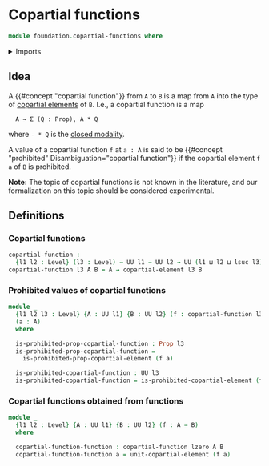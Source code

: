 # Copartial functions

```agda
module foundation.copartial-functions where
```

<details><summary>Imports</summary>

```agda
open import foundation.copartial-elements
open import foundation.propositions
open import foundation.universe-levels
```

</details>

## Idea

A {{#concept "copartial function"}} from `A` to `B` is a map from `A` into the
type of [copartial elements](foundation.copartial-elements.md) of `B`. I.e., a
copartial function is a map

```text
  A → Σ (Q : Prop), A * Q
```

where `- * Q` is the
[closed modality](orthogonal-factorization-systems.closed-modalities.md).

A value of a copartial function `f` at `a : A` is said to be
{{#concept "prohibited" Disambiguation="copartial function"}} if the copartial
element `f a` of `B` is prohibited.

**Note:** The topic of copartial functions is not known in the literature, and
our formalization on this topic should be considered experimental.

## Definitions

### Copartial functions

```agda
copartial-function :
  {l1 l2 : Level} (l3 : Level) → UU l1 → UU l2 → UU (l1 ⊔ l2 ⊔ lsuc l3)
copartial-function l3 A B = A → copartial-element l3 B
```

### Prohibited values of copartial functions

```agda
module _
  {l1 l2 l3 : Level} {A : UU l1} {B : UU l2} (f : copartial-function l3 A B)
  (a : A)
  where

  is-prohibited-prop-copartial-function : Prop l3
  is-prohibited-prop-copartial-function =
    is-prohibited-prop-copartial-element (f a)

  is-prohibited-copartial-function : UU l3
  is-prohibited-copartial-function = is-prohibited-copartial-element (f a)
```

### Copartial functions obtained from functions

```agda
module _
  {l1 l2 : Level} {A : UU l1} {B : UU l2} (f : A → B)
  where

  copartial-function-function : copartial-function lzero A B
  copartial-function-function a = unit-copartial-element (f a)
```

